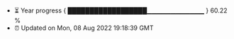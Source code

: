 - ⏳ Year progress { ██████████████████▁▁▁▁▁▁▁▁▁▁▁▁ } 60.22 %
- ⏰ Updated on Mon, 08 Aug 2022 19:18:39 GMT

